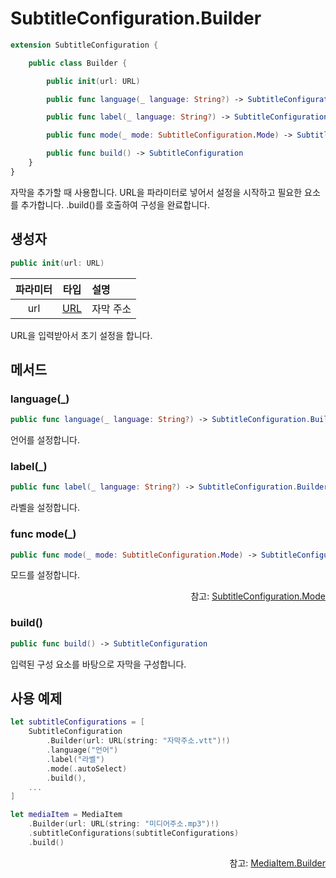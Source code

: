 # SubtitleConfiguration.Builder

```swift
extension SubtitleConfiguration {

    public class Builder {

        public init(url: URL)

        public func language(_ language: String?) -> SubtitleConfiguration.Builder

        public func label(_ language: String?) -> SubtitleConfiguration.Builder

        public func mode(_ mode: SubtitleConfiguration.Mode) -> SubtitleConfiguration.Builder

        public func build() -> SubtitleConfiguration
    }
}
```
자막을 추가할 때 사용합니다. URL을 파라미터로 넣어서 설정을 시작하고 필요한 요소를 추가합니다. .build()를 호출하여 구성을 완료합니다.

## 생성자

```swift
public init(url: URL)
```
|파라미터|타입|설명|
|:--:|:--:|:--|
|url|[URL](https://developer.apple.com/documentation/foundation/url)|자막 주소|

URL을 입력받아서 초기 설정을 합니다.

## 메서드

### language(_)
```swift
public func language(_ language: String?) -> SubtitleConfiguration.Builder
```
언어를 설정합니다.

### label(_)
```swift
public func label(_ language: String?) -> SubtitleConfiguration.Builder
```
라벨을 설정합니다.

### func mode(_)
```swift
public func mode(_ mode: SubtitleConfiguration.Mode) -> SubtitleConfiguration.Builder
```
모드를 설정합니다.
<div align="right">
참고: <a href="../../struct/subtitle-configuration/home.md">SubtitleConfiguration.Mode</a>
</div>

### build()
```swift
public func build() -> SubtitleConfiguration
```
입력된 구성 요소를 바탕으로 자막을 구성합니다.

## 사용 예제
```swift
let subtitleConfigurations = [
    SubtitleConfiguration
        .Builder(url: URL(string: "자막주소.vtt")!)
        .language("언어")
        .label("라벨")
        .mode(.autoSelect)
        .build(),
    ...
]

let mediaItem = MediaItem
    .Builder(url: URL(string: "미디어주소.mp3")!)
    .subtitleConfigurations(subtitleConfigurations)
    .build()
```

<div align="right">
참고: <a href="../../class/media-item-builder/home.md">MediaItem.Builder</a>
</div>